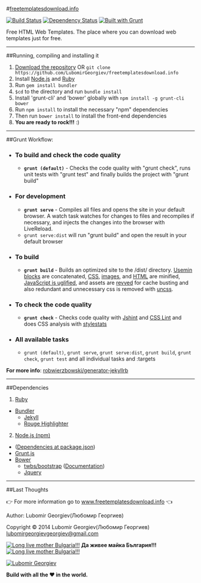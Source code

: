 #[freetemplatesdownload.info](http://freetemplatesdownload.info/) 

[![Build Status](https://travis-ci.org/LubomirGeorgiev/freetemplatesdownload.info.svg?branch=master)](https://travis-ci.org/LubomirGeorgiev/freetemplatesdownload.info)   [![Dependency Status](https://david-dm.org/LubomirGeorgiev/freetemplatesdownload.info.svg)](https://david-dm.org/LubomirGeorgiev/freetemplatesdownload.info)   [![Built with Grunt](https://cdn.gruntjs.com/builtwith.png)](http://gruntjs.com/)

Free HTML Web Templates. The place where you can download web templates just for free.

___

##Running, compiling and installing it

1.  [Download the repository](https://github.com/LubomirGeorgiev/freetemplatesdownload.info/archive/master.zip) OR `git clone https://github.com/LubomirGeorgiev/freetemplatesdownload.info`
2.  Install [Node.js](www.nodejs.org) and [Ruby](https://www.ruby-lang.org/)
3.  Run `gem install bundler`
4.  `$cd` to the directory and run `bundle install`
5.  Install 'grunt-cli' and 'bower' globally with `npm install -g grunt-cli bower`
6.  Run `npm install` to install the necessary "npm" dependencies
7. Then run `bower install` to install the front-end dependencies
8. **You are ready to rock!!!** :)

___

##Grunt Workflow:

- ### To build and check the code quality 
  -   **`grunt (default)`** - Checks the code quality with "grunt check", runs unit tests with "grunt test" and finally builds the project with "grunt build"

- ### For development
  -   **`grunt serve`** - Compiles all files and opens the site in your default browser. A watch task watches for changes to files and recompiles if necessary, and injects the changes into the browser with LiveReload.
  - `grunt serve:dist` will run "grunt build" and open the result in your default browser

- ### To build
    - **`grunt build`** - Builds an optimized site to the /dist/ directory. [Usemin blocks](https://github.com/yeoman/grunt-usemin#the-useminprepare-task) are concatenated, [CSS](https://github.com/gruntjs/grunt-contrib-cssmin), [images](https://github.com/gruntjs/grunt-contrib-imagemin), and [HTML](https://github.com/gruntjs/grunt-contrib-htmlmin) are minified, [JavaScript is uglified](https://github.com/gruntjs/grunt-contrib-uglify), and assets are [revved](https://github.com/yeoman/grunt-filerev) for cache busting and also redundant and unnecessary css is removed with [uncss](https://github.com/addyosmani/grunt-uncss).

- ### To check the code quality 
    - **`grunt check`** - Checks code quality with [Jshint](https://github.com/gruntjs/grunt-contrib-jshint) and [CSS Lint](https://github.com/gruntjs/grunt-contrib-csslint) and does CSS analysis with [stylestats](https://github.com/tvooo/grunt-stylestats)

- ### All available tasks
  -   `grunt (default)`, `grunt serve`, `grunt serve:dist`, `grunt build`, `grunt check`, `grunt test` and all individual tasks and :targets

**For more info**: [robwierzbowski/generator-jekyllrb](https://github.com/robwierzbowski/generator-jekyllrb)

___

##Dependencies
1. [Ruby](https://www.ruby-lang.org/en/installation/)
  - [Bundler](http://bundler.io/)
    - [Jekyll](http://www.jekyllrb.com)
    - [Rouge Highlighter](https://github.com/jneen/rouge)
2. [Node.js (npm)](http://www.nodejs.org)
  - ([Dependencies at package.json](https://github.com/LubomirGeorgiev/freetemplatesdownload.info/blob/master/package.json))
  - [Grunt.js](http://www.gruntjs.com)
  - [Bower](http://bower.io/)
    - [twbs/bootstrap](https://github.com/twbs/bootstrap) ([Documentation](http://getbootstrap.com))
    -  [Jquery](http://jquery.com/)

___

##Last Thoughts

:point_right: For more information go to www.freetemplatesdownload.info :point_left:

Author: Lubomir Georgiev(Любомир Георгиев)

Copyright :copyright: 2014 Lubomir Georgiev(Любомир Георгиев) lubomirgeorgievgeorgiev@gmail.com

[![Long live mother Bulgaria!!!](http://upload.wikimedia.org/wikipedia/commons/2/29/Icons-flag-bg.png)](http://en.wikipedia.org/wiki/Bulgaria)  **Да живее майка България!!!**  [![Long live mother Bulgaria!!!](http://upload.wikimedia.org/wikipedia/commons/2/29/Icons-flag-bg.png)](http://en.wikipedia.org/wiki/Bulgaria)

[![Lubomir Georgiev](http://freetemplatesdownload.info/images/signature.svg)](https://github.com/LubomirGeorgiev)

**Build with all the :heart: in the world.**
